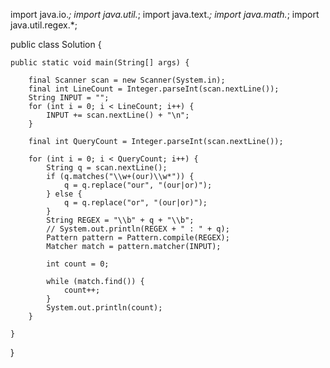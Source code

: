 import java.io.*;
import java.util.*;
import java.text.*;
import java.math.*;
import java.util.regex.*;

public class Solution {

    public static void main(String[] args) {

        final Scanner scan = new Scanner(System.in);
        final int LineCount = Integer.parseInt(scan.nextLine());
        String INPUT = "";
        for (int i = 0; i < LineCount; i++) {
            INPUT += scan.nextLine() + "\n";
        }

        final int QueryCount = Integer.parseInt(scan.nextLine());

        for (int i = 0; i < QueryCount; i++) {
            String q = scan.nextLine();
            if (q.matches("\\w+(our)\\w*")) {
                q = q.replace("our", "(our|or)");
            } else {
                q = q.replace("or", "(our|or)");
            }
            String REGEX = "\\b" + q + "\\b";
            // System.out.println(REGEX + " : " + q);
            Pattern pattern = Pattern.compile(REGEX);
            Matcher match = pattern.matcher(INPUT);

            int count = 0;

            while (match.find()) {
                count++;
            }
            System.out.println(count);
        }

    }
}